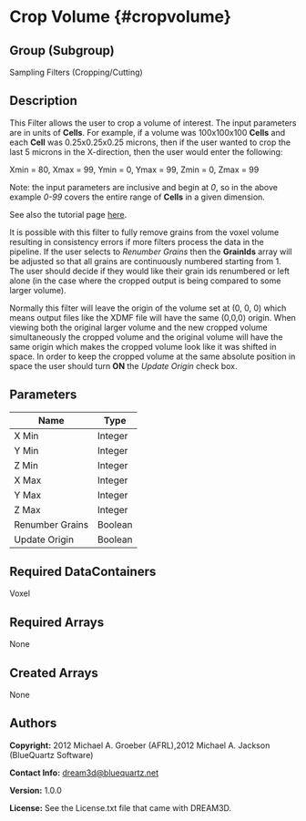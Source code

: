 Crop Volume {#cropvolume}
======

## Group (Subgroup) ##
Sampling Filters (Cropping/Cutting)

## Description ##
This Filter allows the user to crop a volume of interest.  The input parameters are in units of **Cells**.  For example, if a volume was 100x100x100 **Cells** and each **Cell** was 0.25x0.25x0.25 microns, then if the user wanted to crop the last 5 microns in the X-direction, then the user would enter the following:

Xmin = 80,
Xmax = 99,
Ymin = 0,
Ymax = 99,
Zmin = 0,
Zmax = 99

Note: the input parameters are inclusive and begin at *0*, so in the above example *0-99* covers the entire range of **Cells** in a given dimension.

See also the tutorial page [here](tutorialcroppingdata.html).

It is possible with this filter to fully remove grains from the voxel volume resulting in consistency errors if more filters process the data in the pipeline. If the user selects to _Renumber Grains_ then the **GrainIds** array will be adjusted so that all grains are continuously numbered starting from 1. The user should decide if they would like their grain ids renumbered or left alone (in the case where the cropped output is being compared to some larger volume).

Normally this filter will leave the origin of the volume set at (0, 0, 0) which means output files like the XDMF file will have the same (0,0,0) origin. When viewing both the original larger volume and the new cropped volume simultaneously the cropped volume and the original volume will have the same origin which makes the cropped volume look like it was shifted in space. In order to keep the cropped volume at the same absolute position in space the user should turn **ON** the _Update Origin_ check box.

## Parameters ##

| Name | Type |
|------|------|
| X Min | Integer |
| Y Min | Integer |
| Z Min | Integer |
| X Max | Integer |
| Y Max | Integer |
| Z Max | Integer |
| Renumber Grains | Boolean |
| Update Origin | Boolean |

## Required DataContainers ##
Voxel

## Required Arrays ##
None

## Created Arrays ##
None

## Authors ##

**Copyright:** 2012 Michael A. Groeber (AFRL),2012 Michael A. Jackson (BlueQuartz Software)

**Contact Info:** dream3d@bluequartz.net

**Version:** 1.0.0

**License:**  See the License.txt file that came with DREAM3D.




